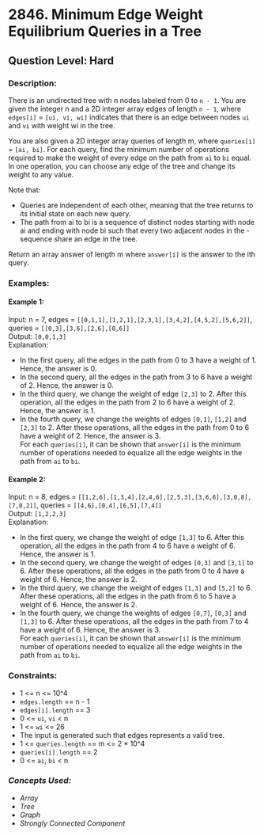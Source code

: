 # 2846. Minimum Edge Weight Equilibrium Queries in a Tree
## Question Level: Hard
### Description:
There is an undirected tree with n nodes labeled from 0 to `n - 1`. You are given the integer n and a 2D integer array edges of length `n - 1`, where `edges[i]` = `[ui, vi, wi]` indicates that there is an edge between nodes `ui` and `vi` with weight wi in the tree.

You are also given a 2D integer array queries of length m, where `queries[i]` = `[ai, bi]`. For each query, find the minimum number of operations required to make the weight of every edge on the path from `ai` to `bi` equal. In one operation, you can choose any edge of the tree and change its weight to any value.

Note that:
- Queries are independent of each other, meaning that the tree returns to its initial state on each new query.
- The path from ai to bi is a sequence of distinct nodes starting with node ai and ending with node bi such that every two adjacent nodes in the - sequence share an edge in the tree.

Return an array answer of length m where `answer[i]` is the answer to the ith query.

### Examples:
#### Example 1:


Input: n = 7, edges = `[[0,1,1],[1,2,1],[2,3,1],[3,4,2],[4,5,2],[5,6,2]]`, queries = `[[0,3],[3,6],[2,6],[0,6]]`<br>
Output: `[0,0,1,3]`<br>
Explanation: 
- In the first query, all the edges in the path from 0 to 3 have a weight of 1. Hence, the answer is 0.
- In the second query, all the edges in the path from 3 to 6 have a weight of 2. Hence, the answer is 0.
- In the third query, we change the weight of edge `[2,3]` to 2. After this operation, all the edges in the path from 2 to 6 have a weight of 2. Hence, the answer is 1.
- In the fourth query, we change the weights of edges `[0,1]`, `[1,2]` and `[2,3]` to 2. After these operations, all the edges in the path from 0 to 6 have a weight of 2. Hence, the answer is 3.<br>
For each `queries[i]`, it can be shown that `answer[i]` is the minimum number of operations needed to equalize all the edge weights in the path from `ai` to `bi`.
#### Example 2:


Input: n = 8, edges = `[[1,2,6],[1,3,4],[2,4,6],[2,5,3],[3,6,6],[3,0,8],[7,0,2]]`, queries = `[[4,6],[0,4],[6,5],[7,4]]`<br>
Output: `[1,2,2,3]`<br>
Explanation: 
- In the first query, we change the weight of edge `[1,3]` to 6. After this operation, all the edges in the path from 4 to 6 have a weight of 6. Hence, the answer is 1.
- In the second query, we change the weight of edges `[0,3]` and `[3,1]` to 6. After these operations, all the edges in the path from 0 to 4 have a weight of 6. Hence, the answer is 2.
- In the third query, we change the weight of edges `[1,3]` and `[5,2]` to 6. After these operations, all the edges in the path from 6 to 5 have a weight of 6. Hence, the answer is 2.
- In the fourth query, we change the weights of edges `[0,7]`, `[0,3]` and `[1,3]` to 6. After these operations, all the edges in the path from 7 to 4 have a weight of 6. Hence, the answer is 3.<br>
For each `queries[i]`, it can be shown that `answer[i]` is the minimum number of operations needed to equalize all the edge weights in the path from `ai` to `bi`.

### Constraints:
- 1 <= n <= 10^4
- `edges.length` == n - 1
- `edges[i].length` == 3
- 0 <= `ui`, `vi` < n
- 1 <= `wi` <= 26
- The input is generated such that edges represents a valid tree.
- 1 <= `queries.length` == m <= 2 * 10^4
- `queries[i].length` == 2
- 0 <= `ai`, `bi` < n

### <i>Concepts Used:
- Array
- Tree
- Graph
- Strongly Connected Component </i>